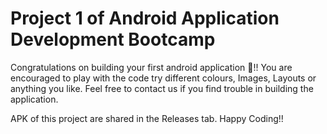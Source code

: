# Project 1 of Android Application Development Bootcamp  

Congratulations on building your first android application 🎉!! 
You are encouraged to play with the code try different colours, Images, Layouts or anything you like. 
Feel free to contact us if you find trouble in building the application. 

APK of this project are shared in the Releases tab. 
Happy Coding!! 
